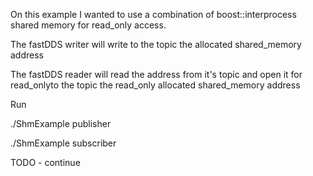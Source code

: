 On this example I wanted to use a combination of boost::interprocess shared memory for read_only access.

The fastDDS writer will write to the topic the allocated shared_memory address

The fastDDS reader will read the address from it's topic and open it for read_onlyto the topic the read_only allocated shared_memory address



Run 



./ShmExample publisher

./ShmExample subscriber

TODO - continue